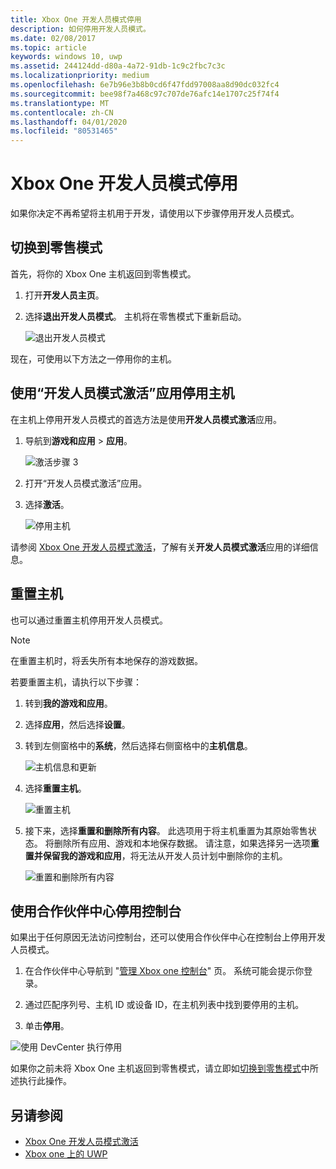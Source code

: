 ```yaml
---
title: Xbox One 开发人员模式停用
description: 如何停用开发人员模式。
ms.date: 02/08/2017
ms.topic: article
keywords: windows 10, uwp
ms.assetid: 244124dd-d80a-4a72-91db-1c9c2fbc7c3c
ms.localizationpriority: medium
ms.openlocfilehash: 6e7b96e3b8b0cd6f47fdd97008aa8d90dc032fc4
ms.sourcegitcommit: bee98f7a468c97c707de76afc14e1707c25f74f4
ms.translationtype: MT
ms.contentlocale: zh-CN
ms.lasthandoff: 04/01/2020
ms.locfileid: "80531465"
---
```

# <a name="xbox-one-developer-mode-deactivation"></a>Xbox One 开发人员模式停用

如果你决定不再希望将主机用于开发，请使用以下步骤停用开发人员模式。

## <a name="switch-to-retail-mode"></a>切换到零售模式

首先，将你的 Xbox One 主机返回到零售模式。

1. 打开**开发人员主页**。

2. 选择**退出开发人员模式**。  主机将在零售模式下重新启动。  

   ![退出开发人员模式](images/devkit-deactivation-1.png)

现在，可使用以下方法之一停用你的主机。

## <a name="deactivate-your-console-using-the-dev-mode-activation-app"></a>使用“开发人员模式激活”应用停用主机

在主机上停用开发人员模式的首选方法是使用**开发人员模式激活**应用。 

1. 导航到**游戏和应用** > **应用**。
  
   ![激活步骤 3](images/devkit-deactivation-5.png)    
   
2.  打开“开发人员模式激活”应用。

3.  选择**激活**。
  
    ![停用主机](images/deactivation-app.png)

请参阅 [Xbox One 开发人员模式激活](devkit-activation.md)，了解有关**开发人员模式激活**应用的详细信息。 

## <a name="reset-your-console"></a>重置主机

也可以通过重置主机停用开发人员模式。  

> [!NOTE]
> 在重置主机时，将丢失所有本地保存的游戏数据。

若要重置主机，请执行以下步骤：

1.  转到**我的游戏和应用**。

2.  选择**应用**，然后选择**设置**。

3.  转到左侧窗格中的**系统**，然后选择右侧窗格中的**主机信息**。   
   
    ![主机信息和更新](images/devkit-deactivation-2.png)  
    
4.  选择**重置主机**。
    
    ![重置主机](images/devkit-deactivation-3.png)
    
5.  接下来，选择**重置和删除所有内容**。 此选项用于将主机重置为其原始零售状态。  将删除所有应用、游戏和本地保存数据。 请注意，如果选择另一选项**重置并保留我的游戏和应用**，将无法从开发人员计划中删除你的主机。  
   
    ![重置和删除所有内容](images/devkit-deactivation-4.png)

## <a name="deactivate-your-console-using-partner-center"></a>使用合作伙伴中心停用控制台

如果出于任何原因无法访问控制台，还可以使用合作伙伴中心在控制台上停用开发人员模式。

1. 在合作伙伴中心导航到 "[管理 Xbox one 控制台](https://partner.microsoft.com/xboxconfig/devices)" 页。 系统可能会提示你登录。

2. 通过匹配序列号、主机 ID 或设备 ID，在主机列表中找到要停用的主机。  

3. 单击**停用**。  
  
![使用 DevCenter 执行停用](images/devkit-deactivation-6.png)

如果你之前未将 Xbox One 主机返回到零售模式，请立即如[切换到零售模式](#switch-to-retail-mode)中所述执行此操作。

## <a name="see-also"></a>另请参阅
- [Xbox One 开发人员模式激活](devkit-activation.md)
- [Xbox one 上的 UWP](index.md)
